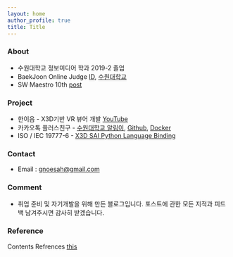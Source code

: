 ```yaml
---
layout: home
author_profile: true
title: Title
---
```


### About

* 수원대학교 정보미디어 학과 2019-2 졸업
* BaekJoon Online Judge [ID](https://www.acmicpc.net/user/khsh5592), [수원대학교](https://www.acmicpc.net/school/ranklist/318)
* SW Maestro 10th [post](/swm)

### Project

* 한이음 - X3D기반 VR 뷰어 개발 [YouTube](https://www.youtube.com/watch?v=O5kM5Mld0Lg&t=43s)
* 카카오톡 플러스친구 - [수원대학교 알림이](https://pf.kakao.com/_pGVQj), [Github](https://github.com/Has3ong/KaKao_Suwon), [Docker](https://hub.docker.com/repository/docker/khsh5592/suwon-kakaoplus)
* ISO / IEC 19777-6 - [X3D SAI Python Language Binding](https://sourceforge.net/p/x3d/code/HEAD/tree/www.web3d.org/x3d/languages/python/X3dPythonViewer/)

### Contact

* Email : gnoesah@gmail.com

### Comment

* 취업 준비 및 자기개발을 위해 만든 블로그입니다. 포스트에 관한 모든 지적과 피드백 남겨주시면 감사히 받겠습니다. 

### Reference

Contents Refrences [this](/references)